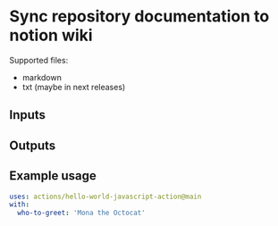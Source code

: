 # Sync repository documentation to notion wiki

Supported files:
- markdown
- txt (maybe in next releases)

## Inputs

## Outputs

## Example usage

```yaml
uses: actions/hello-world-javascript-action@main
with:
  who-to-greet: 'Mona the Octocat'
```
